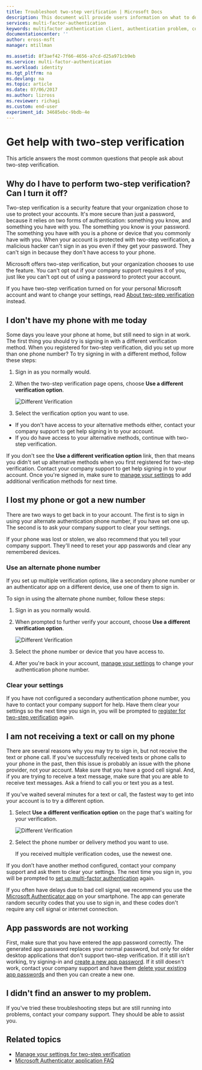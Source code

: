 ```yaml
---
title: Troubleshoot two-step verification | Microsoft Docs
description: This document will provide users information on what to do if they run into an issue with Azure Multi-Factor Authentication.
services: multi-factor-authentication
keywords: multifactor authentication client, authentication problem, correlation ID
documentationcenter: ''
author: eross-msft
manager: mtillman

ms.assetid: 8f3aef42-7f66-4656-a7cd-d25a971cb9eb
ms.service: multi-factor-authentication
ms.workload: identity
ms.tgt_pltfrm: na
ms.devlang: na
ms.topic: article
ms.date: 07/06/2017
ms.author: lizross
ms.reviewer: richagi
ms.custom: end-user
experiment_id: 34685ebc-9bdb-4e
---
```

# Get help with two-step verification
This article answers the most common questions that people ask about two-step verification. 

## Why do I have to perform two-step verification? Can I turn it off?

Two-step verification is a security feature that your organization chose to use to protect your accounts. It's more secure than just a password, because it relies on two forms of authentication: something you know, and something you have with you. The something you know is your password. The something you have with you is a phone or device that you commonly have with you. When your account is protected with two-step verification, a malicious hacker can't sign in as you even if they get your password. They can't sign in because they don't have access to your phone. 

Microsoft offers two-step verification, but your organization chooses to use the feature. You can't opt out if your company support requires it of you, just like you can't opt out of using a password to protect your account. 

If you have two-step verification turned on for your personal Microsoft account and want to change your settings, read [About two-step verification](https://support.microsoft.com/help/12408/microsoft-account-about-two-step-verification) instead. 

## I don't have my phone with me today

Some days you leave your phone at home, but still need to sign in at work. The first thing you should try is signing in with a different verification method. When you registered for two-step verification, did you set up more than one phone number? To try signing in with a different method, follow these steps:

1. Sign in as you normally would.
2. When the two-step verification page opens, choose **Use a different verification option**.

   ![Different Verification](./media/multi-factor-authentication-end-user-troubleshoot/diff_option.png)

3. Select the verification option you want to use. 
  - If you don't have access to your alternative methods either, contact your company support to get help signing in to your account.
  - If you do have access to your alternative methods, continue with two-step verification.

If you don't see the **Use a different verification option** link, then that means you didn't set up alternative methods when you first registered for two-step verification. Contact your company support to get help signing in to your account. Once you're signed in, make sure to [manage your settings](multi-factor-authentication-end-user-manage-settings.md) to add additional verification methods for next time. 

## I lost my phone or got a new number
There are two ways to get back in to your account. The first is to sign in using your alternate authentication phone number, if you have set one up. The second is to ask your company support to clear your settings.

If your phone was lost or stolen, we also recommend that you tell your company support. They'll need to reset your app passwords and clear any remembered devices. 

### Use an alternate phone number
If you set up multiple verification options, like a secondary phone number or an authenticator app on a different device, use one of them to sign in.

To sign in using the alternate phone number, follow these steps:

1. Sign in as you normally would.
2. When prompted to further verify your account, choose **Use a different verification option**.
   
   ![Different Verification](./media/multi-factor-authentication-end-user-troubleshoot/diff_option.png)

3. Select the phone number or device that you have access to.
4. After you're back in your account, [manage your settings](multi-factor-authentication-end-user-manage-settings.md) to change your authentication phone number.

### Clear your settings
If you have not configured a secondary authentication phone number, you have to contact your company support for help. Have them clear your settings so the next time you sign in, you will be prompted to [register for two-step verification](multi-factor-authentication-end-user-first-time.md) again.

## I am not receiving a text or call on my phone
There are several reasons why you may try to sign in, but not receive the text or phone call. If you've successfully received texts or phone calls to your phone in the past, then this issue is probably an issue with the phone provider, not your account. Make sure that you have a good cell signal. And, if you are trying to receive a text message, make sure that you are able to receive text messages. Ask a friend to call you or text you as a test. 

If you've waited several minutes for a text or call, the fastest way to get into your account is to try a different option.

1. Select **Use a different verification option** on the page that's waiting for your verification.
   
    ![Different Verification](./media/multi-factor-authentication-end-user-troubleshoot/diff_option.png)
2. Select the phone number or delivery method you want to use.
   
    If you received multiple verification codes, use the newest one.

If you don’t have another method configured, contact your company support and ask them to clear your settings. The next time you sign in, you will be prompted to [set up multi-factor authentication](multi-factor-authentication-end-user-first-time.md) again.

If you often have delays due to bad cell signal, we recommend you use the [Microsoft Authenticator app](microsoft-authenticator-app-how-to.md) on your smartphone. The app can generate random security codes that you use to sign in, and these codes don't require any cell signal or internet connection.

## App passwords are not working
First, make sure that you have entered the app password correctly. The generated app password replaces your normal password, but only for older desktop applications that don't support two-step verification. If it still isn't working, try signing-in and [create a new app password](multi-factor-authentication-end-user-app-passwords.md).  If it still doesn't work, contact your company support and have them [delete your existing app passwords](../../active-directory/authentication/howto-mfa-userdevicesettings.md) and then you can create a new one.

## I didn't find an answer to my problem.
If you've tried these troubleshooting steps but are still running into problems, contact your company support. They should be able to assist you.

## Related topics
* [Manage your settings for two-step verification](multi-factor-authentication-end-user-manage-settings.md)  
* [Microsoft Authenticator application FAQ](microsoft-authenticator-app-faq.md)

